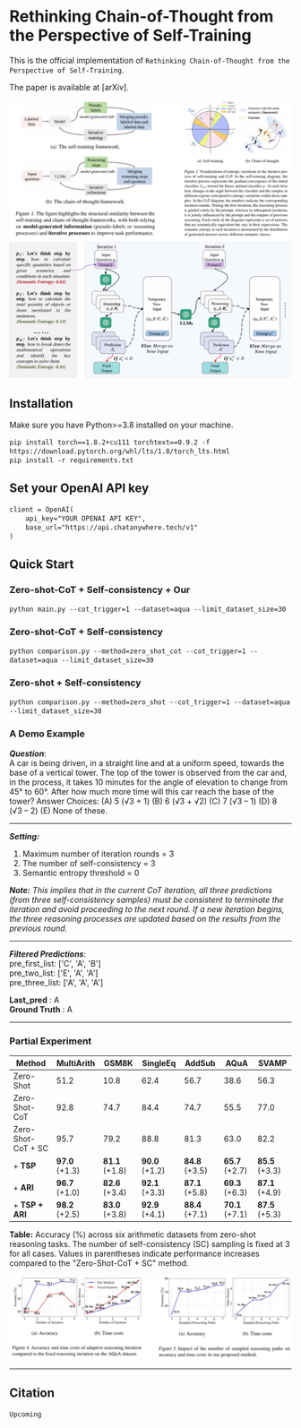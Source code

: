 # Rethinking Chain-of-Thought from the Perspective of Self-Training

This is the official implementation of `Rethinking Chain-of-Thought from the Perspective of Self-Training`.

[//]: # (The paper is available at [arXiv]&#40;https://arxiv.org/abs/2205.11916&#41;.)
The paper is available at [arXiv].


<div align="center">
<img src="img/fra-st-cot.png">
</div>

<div align="center">
<img src="img/framework.png">
</div>



## Installation
Make sure you have Python>=3.8 installed on your machine.
```
pip install torch==1.8.2+cu111 torchtext==0.9.2 -f https://download.pytorch.org/whl/lts/1.8/torch_lts.html
pip install -r requirements.txt
```

## Set your OpenAI API key
```
client = OpenAI(
    api_key="YOUR OPENAI API KEY",
    base_url="https://api.chatanywhere.tech/v1"
)
```

## Quick Start

### Zero-shot-CoT + Self-consistency + Our
```
python main.py --cot_trigger=1 --dataset=aqua --limit_dataset_size=30
```

### Zero-shot-CoT + Self-consistency
```
python comparison.py --method=zero_shot_cot --cot_trigger=1 --dataset=aqua --limit_dataset_size=30
```

### Zero-shot + Self-consistency
```
python comparison.py --method=zero_shot --cot_trigger=1 --dataset=aqua --limit_dataset_size=30
```

### A Demo Example
_**Question**_: \
A car is being driven, in a straight line and at a uniform speed, towards the base of a vertical tower. The top of the tower is observed from the car and, in the process, it takes 10 minutes for the angle of elevation to change from 45° to 60°. After how much more time will this car reach the base of the tower? Answer Choices: (A) 5 (√3 + 1)  (B) 6 (√3 + √2)  (C) 7 (√3 – 1)  (D) 8 (√3 – 2)  (E) None of these.


*****************************
_**Setting:**_
1) Maximum number of iteration rounds = 3
2) The number of self-consistency = 3
3) Semantic entropy threshold = 0

_**Note:** This implies that in the current CoT iteration, all three predictions (from three self-consistency samples) must be consistent to terminate the iteration and avoid proceeding to the next round. If a new iteration begins, the three reasoning processes are updated based on the results from the previous round._

*****************************

_**Filtered Predictions**_:\
pre_first_list:  ['C', 'A', 'B'] \
pre_two_list:  ['E', 'A', 'A'] \
pre_three_list:  ['A', 'A', 'A'] 

**Last_pred** : A \
**Ground Truth** : A


*****************************

### Partial Experiment


| **Method**                  | **MultiArith** | **GSM8K** | **SingleEq** | **AddSub** | **AQuA** | **SVAMP** |
|-----------------------------|----------------|-----------|--------------|------------|----------|-----------|
| Zero-Shot                  | 51.2           | 10.8      | 62.4         | 56.7       | 38.6     | 56.3      |
| Zero-Shot-CoT              | 92.8           | 74.7      | 84.4         | 74.7       | 55.5     | 77.0      |
| Zero-Shot-CoT + SC         | 95.7           | 79.2      | 88.8         | 81.3       | 63.0     | 82.2      |
| + **TSP** | **97.0** (+1.3) | **81.1** (+1.8) | **90.0** (+1.2) | **84.8** (+3.5) | **65.7** (+2.7) | **85.5** (+3.3) |
| + **ARI** | **96.7** (+1.0) | **82.6** (+3.4) | **92.1** (+3.3) | **87.1** (+5.8) | **69.3** (+6.3) | **87.1** (+4.9) |
| + **TSP + ARI** | **98.2** (+2.5) | **83.0** (+3.8) | **92.9** (+4.1) | **88.4** (+7.1) | **70.1** (+7.1) | **87.5** (+5.3) |

**Table:** Accuracy (%) across six arithmetic datasets from zero-shot reasoning tasks. The number of self-consistency (SC) sampling is fixed at 3 for all cases. Values in parentheses indicate performance increases compared to the "Zero-Shot-CoT + SC" method.

<div align="center">
<img src="img/compa.png">
</div>

*****************************


## Citation
```
Upcoming
```
